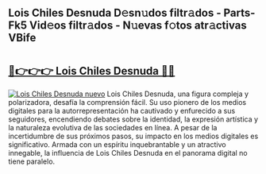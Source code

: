 ## Lois Chiles Desnuda D𝚎sn𝚞dos filtr𝚊dos - Parts-Fk5 Vid𝚎os filtr𝚊dos - N𝚞evas f𝚘tos atr𝚊ctivas VBife

# <h2><a href="http://mbcnbg.tromn.icu/?c=Lois+Chiles+Desnuda">🔗👉👉👉 Lois Chiles Desnuda 🔗🔗</a></h2>

[![Lois Chiles Desnuda nuevo](https://i.imgur.com/pEAQMta.gif)](http://mbcnbg.tromn.icu/?c=Lois+Chiles+Desnuda)
Lois Chiles Desnuda, una figura compleja y polarizadora, desafía la comprensión fácil. Su uso pionero de los medios digitales para la autorrepresentación ha cautivado y enfurecido a sus seguidores, encendiendo debates sobre la identidad, la expresión artística y la naturaleza evolutiva de las sociedades en línea. A pesar de la incertidumbre de sus próximos pasos, su impacto en los medios digitales es significativo. Armada con un espíritu inquebrantable y un atractivo innegable, la influencia de Lois Chiles Desnuda en el panorama digital no tiene paralelo.
